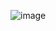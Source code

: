 ![image](https://github.com/REM-moe/S5_DBMS-LAB-KTU/assets/98999089/6ee2a94e-51dd-4048-9ee0-e3fead493d50)
